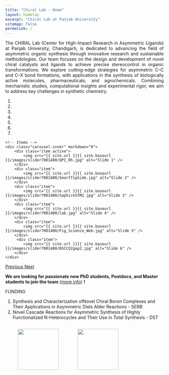 ```yaml
---
title: "Chiral Lab - Home"
layout: homelay
excerpt: "Chiral Lab at Panjab University"
sitemap: false
permalink: /
---
```


<p style="text-align: justify">
The CHIRAL Lab (Center for High-Impact Research in Asymmetric Ligands) at Panjab University, Chandigarh, is dedicated to advancing the field of asymmetric organic synthesis through innovative research and sustainable methodologies. Our team focuses on the design and development of novel chiral catalysts and ligands to achieve precise stereocontrol in organic transformations. We explore cutting-edge strategies for asymmetric C–C and C–X bond formations, with applications in the synthesis of biologically active molecules, pharmaceuticals, and agrochemicals. Combining mechanistic studies, computational insights and experimental rigor, we aim to address key challenges in synthetic chemistry.
</p>

<div markdown="0" id="carousel" class="carousel slide" data-ride="carousel" data-interval="4000" data-pause="hover" >
    <!-- Menu -->
    <ol class="carousel-indicators">
        <li data-target="#carousel" data-slide-to="0" class="active"></li>
        <li data-target="#carousel" data-slide-to="1"></li>
        <li data-target="#carousel" data-slide-to="2"></li>
        <li data-target="#carousel" data-slide-to="3"></li>
        <li data-target="#carousel" data-slide-to="4"></li>
        <li data-target="#carousel" data-slide-to="5"></li>
        <li data-target="#carousel" data-slide-to="6"></li>
    </ol>

    <!-- Items -->
    <div class="carousel-inner" markdown="0">
        <div class="item active">
            <img src="{{ site.url }}{{ site.baseurl }}/images/slider7001400/QPI_Rh.jpg" alt="Slide 1" />
        </div>
        <div class="item">
            <img src="{{ site.url }}{{ site.baseurl }}/images/slider7001400/SmartTipSide.jpg" alt="Slide 2" />
        </div>
        <div class="item">
            <img src="{{ site.url }}{{ site.baseurl }}/images/slider7001400/SaphireSTM2.jpg" alt="Slide 3" />
        </div>
        <div class="item">
            <img src="{{ site.url }}{{ site.baseurl }}/images/slider7001400/lab.jpg" alt="Slide 4" />
        </div>
        <div class="item">
            <img src="{{ site.url }}{{ site.baseurl }}/images/slider7001400/Fig_Science_Web.jpg" alt="Slide 5" />
        </div>       
         <div class="item">
            <img src="{{ site.url }}{{ site.baseurl }}/images/slider7001400/BSCCO2gap2.jpg" alt="Slide 6" />
        </div>
    </div>
  <a class="left carousel-control" href="#carousel" role="button" data-slide="prev">
    <span class="glyphicon glyphicon-chevron-left" aria-hidden="true"></span>
    <span class="sr-only">Previous</span>
  </a>
  <a class="right carousel-control" href="#carousel" role="button" data-slide="next">
    <span class="glyphicon glyphicon-chevron-right" aria-hidden="true"></span>
    <span class="sr-only">Next</span>
  </a>
</div>


**We are looking for passionate new PhD students, Postdocs, and Master students to join the team** [(more info)](https://a-sethi.github.io/test/) **!**

FUNDING

1. Synthesis and Characterization ofNovel Chiral Boron Complexes and Their Applications in Asymmetric Diels Alder Reactions - SERB
2. Novel Cascade Reactions for Asymmetric Synthesis of Highly Functionalized N-Heterocycles and Their Use in Total Synthesis - DST


<div style="display: flex; flex-wrap: wrap; align-items: center;">
  <figure class="fifth" style="margin-right: 20px;">
    <img src="{{ site.url }}{{ site.baseurl }}/images/dst_logo.jpg" style="width: 130px">
  </figure>
  <figure class="fifth">
    <img src="{{ site.url }}{{ site.baseurl }}/images/serb_logo.png" style="width: 130px">
  </figure>
</div>
